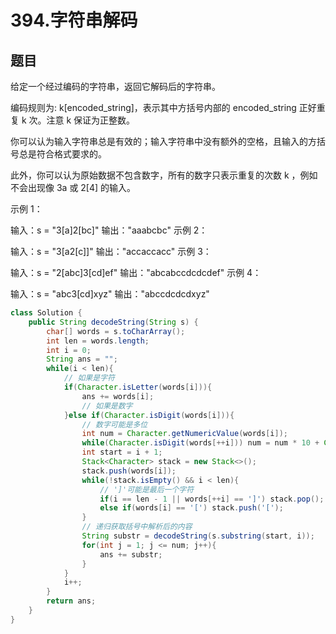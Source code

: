 # 394.字符串解码

## 题目
给定一个经过编码的字符串，返回它解码后的字符串。

编码规则为: k[encoded_string]，表示其中方括号内部的 encoded_string 正好重复 k 次。注意 k 保证为正整数。

你可以认为输入字符串总是有效的；输入字符串中没有额外的空格，且输入的方括号总是符合格式要求的。

此外，你可以认为原始数据不包含数字，所有的数字只表示重复的次数 k ，例如不会出现像 3a 或 2[4] 的输入。

示例 1：

输入：s = "3[a]2[bc]"
输出："aaabcbc"
示例 2：

输入：s = "3[a2[c]]"
输出："accaccacc"
示例 3：

输入：s = "2[abc]3[cd]ef"
输出："abcabccdcdcdef"
示例 4：

输入：s = "abc3[cd]xyz"
输出："abccdcdcdxyz"

```java
class Solution {
    public String decodeString(String s) {
        char[] words = s.toCharArray();
        int len = words.length;
        int i = 0;
        String ans = "";
        while(i < len){
		    // 如果是字符
            if(Character.isLetter(words[i])){
                ans += words[i];
                // 如果是数字
            }else if(Character.isDigit(words[i])){
                // 数字可能是多位
                int num = Character.getNumericValue(words[i]);
                while(Character.isDigit(words[++i])) num = num * 10 + Character.getNumericValue(words[i]);
                int start = i + 1;
                Stack<Character> stack = new Stack<>();
                stack.push(words[i]);
                while(!stack.isEmpty() && i < len){
                    // ']'可能是最后一个字符
                    if(i == len - 1 || words[++i] == ']') stack.pop();
                    else if(words[i] == '[') stack.push('[');
                }
                // 递归获取括号中解析后的内容
                String substr = decodeString(s.substring(start, i));
                for(int j = 1; j <= num; j++){
                    ans += substr;
                }
            }
            i++;
        }
        return ans;
    }
}
```